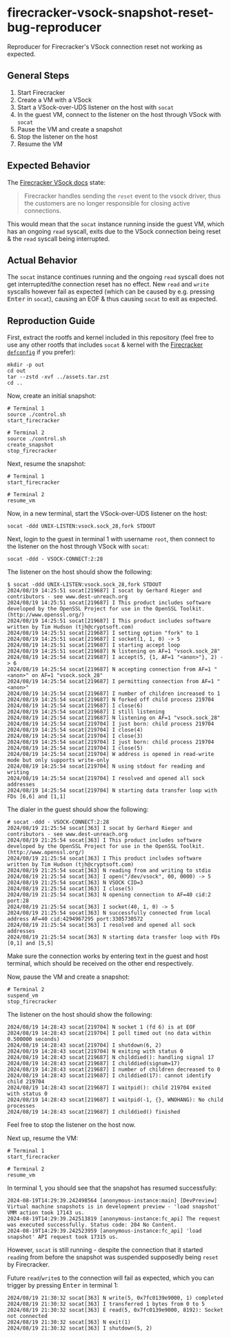 # firecracker-vsock-snapshot-reset-bug-reproducer

Reproducer for Firecracker's VSock connection reset not working as expected.

## General Steps

1. Start Firecracker
2. Create a VM with a VSock
3. Start a VSock-over-UDS listener on the host with `socat`
4. In the guest VM, connect to the listener on the host through VSock with `socat`
5. Pause the VM and create a snapshot
6. Stop the listener on the host
7. Resume the VM

## Expected Behavior

The [Firecracker VSock docs](https://github.com/firecracker-microvm/firecracker/blob/main/docs/snapshotting/snapshot-support.md#vsock-device-limitation) state:

> Firecracker handles sending the `reset` event to the vsock driver, thus the customers are no longer responsible for closing active connections.

This would mean that the `socat` instance running inside the guest VM, which has an ongoing `read` syscall, exits due to the VSock connection being reset & the `read` syscall being interrupted.

## Actual Behavior

The `socat` instance continues running and the ongoing `read` syscall does not get interrupted/the connection reset has no effect. New `read` and `write` syscalls however fail as expected (which can be caused by e.g. pressing <kbd>Enter</kbd> in `socat`), causing an EOF & thus causing `socat` to exit as expected.

## Reproduction Guide

First, extract the rootfs and kernel included in this repository (feel free to use any other rootfs that includes `socat` & kernel with the [Firecracker `defconfig`](https://github.com/loopholelabs/drafter/blob/main/os/board/firecracker-x86_64/kernel.config) if you prefer):

```shell
mkdir -p out
cd out
tar --zstd -xvf ../assets.tar.zst
cd ..
```

Now, create an initial snapshot:

```shell
# Terminal 1
source ./control.sh
start_firecracker

# Terminal 2
source ./control.sh
create_snapshot
stop_firecracker
```

Next, resume the snapshot:

```shell
# Terminal 1
start_firecracker

# Terminal 2
resume_vm
```

Now, in a new terminal, start the VSock-over-UDS listener on the host:

```shell
socat -ddd UNIX-LISTEN:vsock.sock_28,fork STDOUT
```

Next, login to the guest in terminal 1 with username `root`, then connect to the listener on the host through VSock with `socat`:

```shell
socat -ddd - VSOCK-CONNECT:2:28
```

The listener on the host should show the following:

```console
$ socat -ddd UNIX-LISTEN:vsock.sock_28,fork STDOUT
2024/08/19 14:25:51 socat[219687] I socat by Gerhard Rieger and contributors - see www.dest-unreach.org
2024/08/19 14:25:51 socat[219687] I This product includes software developed by the OpenSSL Project for use in the OpenSSL Toolkit. (http://www.openssl.org/)
2024/08/19 14:25:51 socat[219687] I This product includes software written by Tim Hudson (tjh@cryptsoft.com)
2024/08/19 14:25:51 socat[219687] I setting option "fork" to 1
2024/08/19 14:25:51 socat[219687] I socket(1, 1, 0) -> 5
2024/08/19 14:25:51 socat[219687] I starting accept loop
2024/08/19 14:25:51 socat[219687] N listening on AF=1 "vsock.sock_28"
2024/08/19 14:25:54 socat[219687] I accept(5, {1, AF=1 "<anon>"}, 2) -> 6
2024/08/19 14:25:54 socat[219687] N accepting connection from AF=1 "<anon>" on AF=1 "vsock.sock_28"
2024/08/19 14:25:54 socat[219687] I permitting connection from AF=1 "<anon>"
2024/08/19 14:25:54 socat[219687] I number of children increased to 1
2024/08/19 14:25:54 socat[219687] N forked off child process 219704
2024/08/19 14:25:54 socat[219687] I close(6)
2024/08/19 14:25:54 socat[219687] I still listening
2024/08/19 14:25:54 socat[219687] N listening on AF=1 "vsock.sock_28"
2024/08/19 14:25:54 socat[219704] I just born: child process 219704
2024/08/19 14:25:54 socat[219704] I close(4)
2024/08/19 14:25:54 socat[219704] I close(3)
2024/08/19 14:25:54 socat[219704] I just born: child process 219704
2024/08/19 14:25:54 socat[219704] I close(5)
2024/08/19 14:25:54 socat[219704] W address is opened in read-write mode but only supports write-only
2024/08/19 14:25:54 socat[219704] N using stdout for reading and writing
2024/08/19 14:25:54 socat[219704] I resolved and opened all sock addresses
2024/08/19 14:25:54 socat[219704] N starting data transfer loop with FDs [6,6] and [1,1]
```

The dialer in the guest should show the following:

```console
# socat -ddd - VSOCK-CONNECT:2:28
2024/08/19 21:25:54 socat[363] I socat by Gerhard Rieger and contributors - see www.dest-unreach.org
2024/08/19 21:25:54 socat[363] I This product includes software developed by the OpenSSL Project for use in the OpenSSL Toolkit. (http://www.openssl.org/)
2024/08/19 21:25:54 socat[363] I This product includes software written by Tim Hudson (tjh@cryptsoft.com)
2024/08/19 21:25:54 socat[363] N reading from and writing to stdio
2024/08/19 21:25:54 socat[363] I open("/dev/vsock", 00, 0000) -> 5
2024/08/19 21:25:54 socat[363] N VSOCK CID=3
2024/08/19 21:25:54 socat[363] I close(5)
2024/08/19 21:25:54 socat[363] N opening connection to AF=40 cid:2 port:28
2024/08/19 21:25:54 socat[363] I socket(40, 1, 0) -> 5
2024/08/19 21:25:54 socat[363] N successfully connected from local address AF=40 cid:4294967295 port:3305730572
2024/08/19 21:25:54 socat[363] I resolved and opened all sock addresses
2024/08/19 21:25:54 socat[363] N starting data transfer loop with FDs [0,1] and [5,5]
```

Make sure the connection works by entering text in the guest and host terminal, which should be received on the other end respectively.

Now, pause the VM and create a snapshot:

```shell
# Terminal 2
suspend_vm
stop_firecracker
```

The listener on the host should show the following:

```shell
2024/08/19 14:28:43 socat[219704] N socket 1 (fd 6) is at EOF
2024/08/19 14:28:43 socat[219704] I poll timed out (no data within 0.500000 seconds)
2024/08/19 14:28:43 socat[219704] I shutdown(6, 2)
2024/08/19 14:28:43 socat[219704] N exiting with status 0
2024/08/19 14:28:43 socat[219687] N childdied(): handling signal 17
2024/08/19 14:28:43 socat[219687] I childdied(signum=17)
2024/08/19 14:28:43 socat[219687] I number of children decreased to 0
2024/08/19 14:28:43 socat[219687] I childdied(17): cannot identify child 219704
2024/08/19 14:28:43 socat[219687] I waitpid(): child 219704 exited with status 0
2024/08/19 14:28:43 socat[219687] I waitpid(-1, {}, WNOHANG): No child processes
2024/08/19 14:28:43 socat[219687] I childdied() finished
```

Feel free to stop the listener on the host now.

Next up, resume the VM:

```shell
# Terminal 1
start_firecracker

# Terminal 2
resume_vm
```

In terminal 1, you should see that the snapshot has resumed successfully:

```console
2024-08-19T14:29:39.242498564 [anonymous-instance:main] [DevPreview] Virtual machine snapshots is in development preview - 'load snapshot' VMM action took 17143 us.
2024-08-19T14:29:39.242513819 [anonymous-instance:fc_api] The request was executed successfully. Status code: 204 No Content.
2024-08-19T14:29:39.242523959 [anonymous-instance:fc_api] 'load snapshot' API request took 17315 us.
```

However, `socat` is still running - despite the connection that it started `read`ing from before the snapshot was suspended supposedly being `reset` by Firecracker.

Future `read`/`write`s to the connection will fail as expected, which you can trigger by pressing <kbd>Enter</kbd> in terminal 1:

```console
2024/08/19 21:30:32 socat[363] N write(5, 0x7fc0139e9000, 1) completed
2024/08/19 21:30:32 socat[363] I transferred 1 bytes from 0 to 5
2024/08/19 21:30:32 socat[363] E read(5, 0x7fc0139e9000, 8192): Socket not connected
2024/08/19 21:30:32 socat[363] N exit(1)
2024/08/19 21:30:32 socat[363] I shutdown(5, 2)
```
